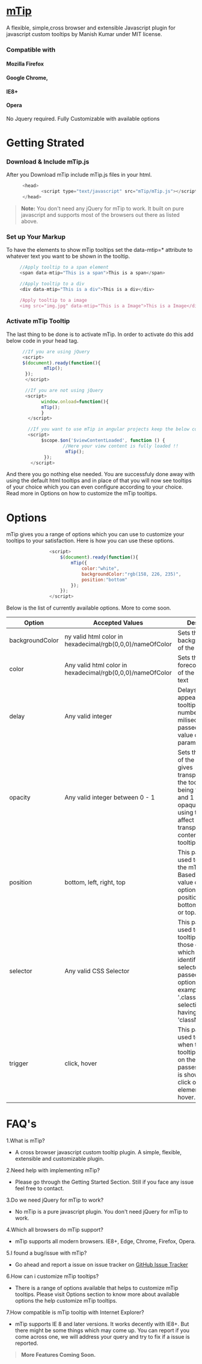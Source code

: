 # [mTip](https://manishjanky.github.io/#/mtip)
A flexible, simple,cross browser and extensible Javascript plugin for javascript custom tooltips by Manish Kumar under MIT license.
### Compatible with 
#### Mozilla Firefox
#### Google Chrome, 
#### IE8+ 
#### Opera

No Jquery required.
Fully Customizable with available options

# Getting Strated

### Download & Include mTip.js
After you Download mTip include mTip.js files in your html.

```javascript
      <head>
             <script type="text/javascript" src="mTip/mTip.js"></script>
      </head>
 ```
 >**Note:** You don't need any jQuery for mTip to work. It built on pure javascript and supports most of the browsers out there as listed above.
 
 ### Set up Your Markup
 To have the elements to show mTip tooltips set the data-mtip=* attribute to whatever text you want to be shown in the tooltip.
 ```javascript
      //Apply tooltip to a span element
      <span data-mtip="This is a span">This is a span</span>

      //Apply tooltip to a div
      <div data-mtip="This is a div">This is a div</div>

      /Apply tooltip to a image
      <img src="img.jpg" data-mtip="This is a Image">This is a Image</div>
```
### Activate mTip Tooltip
The last thing to be done is to activate mTip. In order to activate do this add below code in your head tag.
```javascript
      //If you are using jQuery
      <script>
      $(document).ready(function(){
              mTip();
       });
       </script>

       //If you are not using jQuery
       <script>
             window.onload=function(){
             mTip();
             }
        </script>

        //If you want to use mTip in angular projects keep the below code in your controller
        <script>
             $scope.$on('$viewContentLoaded', function () {
                     //Here your view content is fully loaded !!
                      mTip();
              });
         </script>
```
And there you go nothing else needed. You are successfuly done away with using the default html tooltips and in place of that you will now see tooltips of your choice which you can even configure according to your choice. Read more in Options on how to customize the mTip tooltips.

# Options
mTip gives you a range of options which you can use to customize your tooltips to your satisfaction. Here is how you can use these options.

```javascript
                <script>
                    $(document).ready(function(){
                        mTip({
                            color:"white",
                            backgroundColor:"rgb(158, 226, 235)",
                            position:"bottom"
                        });
                    });
                </script>
```
Below is the list of currently available options. More to come soon.

Option               | Accepted Values                                           | Description
-------------------- | ----------------------------------- |--------------------------------------
backgroundColor      | ny valid html color in hexadecimal/rgb(0,0,0)/nameOfColor | Sets the background color of the mTip tooltip
color                | Any valid html color in hexadecimal/rgb(0,0,0)/nameOfColor| Sets the forecolor/textcolor of the mTip tooltip text
delay                | Any valid integer                                         | Delays the appearence of the tooltip for the number of miliseconds passed as the value of the delay parameter.
opacity              | Any valid integer between 0 - 1                           | Sets the opacity of the tooltip i.e gives transparency to the tooltip with 0 being transparent and 1 being opaque. Also using this can affect the transparency of contents of the tooltip
position             | bottom, left, right, top                                  | This parameter is used to position the mTip tooltip. Based on the value of the option the tooltip position is either bottom, left, right or top.
selector             | Any valid CSS Selector                                    | This parameter is used to initialize tooltip only on those elements which are identified by the selector as passed in the options for example:- use '.className' for selecting elemets having class as 'className'.
trigger              | click, hover                                              | This parameter is used to tell mTip when to show the tooltip i.e based on the value passes the tooltip is shown either on click of the element or mouse hover.

# FAQ's
1.What is mTip?
-  A cross browser javascript custom tooltip plugin. A simple, flexible, extensible and customizable plugin.

2.Need help with implementing mTip?
- Please go through the Getting Started Section. Still if you face any issue feel free to contact.

3.Do we need jQuery for mTip to work?
- No mTip is a pure javascript plugin. You don't need jQuery for mTip to work.

4.Which all browsers do mTip support?
- mTip supports all modern browsers. IE8+, Edge, Chrome, Firefox, Opera.

5.I found a bug/issue with mTip?
- Go ahead and report a issue on issue tracker on [GitHub Issue Tracker](https://github.com/manishjanky/mTip/issues)

6.How can i customize mTip tooltips?
- There is a range of options available that helps to customize mTip tooltips. Please visit Options section to know more about available options the help customize mTip tooltips.

7.How compatible is mTip tooltip with Internet Explorer?
- mTip supports IE 8 and later versions. It works decently with IE8+. But there might be some things which may come up. You can report if you come across one, we will address your query and try to fix if a issue is reported.


> **More Features Coming Soon.**

